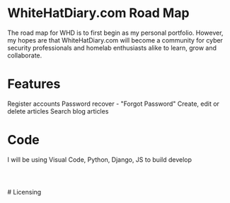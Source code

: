 # WhiteHatDiary.com Road Map
The road map for WHD is to first begin as my personal portfolio. However, my hopes are that WhiteHatDiary.com will become a community for cyber security professionals and homelab enthusiasts alike to learn, grow and collaborate.
<br /> 
# Features
 Register accounts
 Password recover - "Forgot Password"
 Create, edit or delete articles
 Search blog articles
 

# Code
I will be using Visual Code, Python, Django, JS to build develop 
<br />
# 
<br />
# Licensing
<br />
<br />
<br />
<br />
